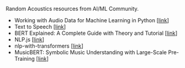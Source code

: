 Random Acoustics resources from AI/ML Community.
* Working with Audio Data for Machine Learning in Python [[link](https://heartbeat.comet.ml/working-with-audio-signals-in-python-6c2bd63b2daf)]
* Text to Speech [[link](https://github.com/mozilla/TTS)]
* BERT Explained: A Complete Guide with Theory and Tutorial [[link](https://towardsml.wordpress.com/2019/09/17/bert-explained-a-complete-guide-with-theory-and-tutorial/)]
* NLP.js [[link](https://github.com/axa-group/nlp.js)]
* nlp-with-transformers [[link](https://github.com/nlp-with-transformers/notebooks)]
* MusicBERT: Symbolic Music Understanding with Large-Scale Pre-Training [[link](https://aclanthology.org/2021.findings-acl.70/)]
